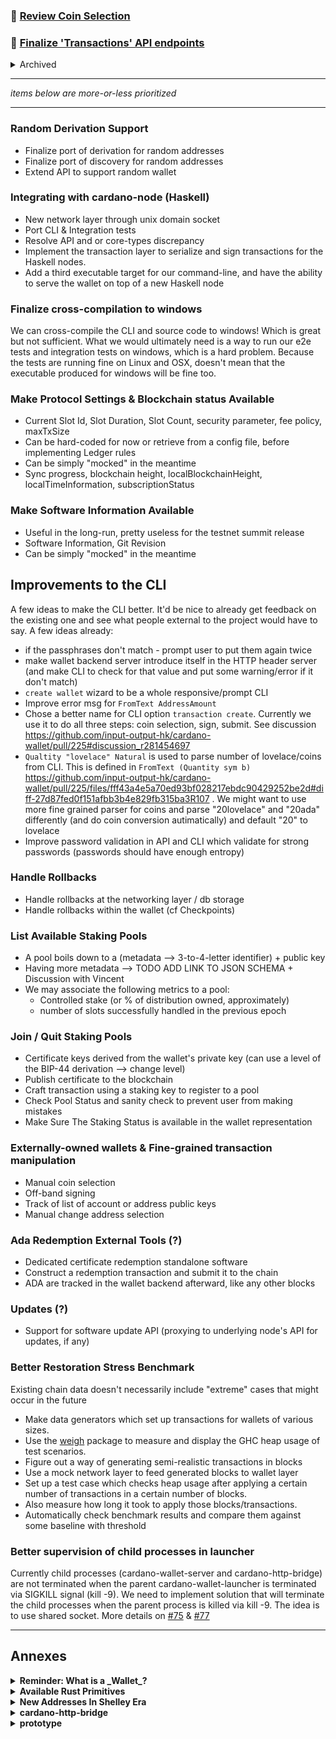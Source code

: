 ### :hammer: [Review Coin Selection](https://github.com/input-output-hk/cardano-wallet/milestone/18)

### :hammer: [Finalize 'Transactions' API endpoints](https://github.com/input-output-hk/cardano-wallet/milestone/19)

<details>
    <summary>Archived</summary>

### :heavy_check_mark: [Setup New `cardano-wallet` Repository & CI](https://github.com/input-output-hk/cardano-wallet/milestone/1)

### :heavy_check_mark: [Receive And Process Blocks (via `cardano-http-bridge`)](https://github.com/input-output-hk/cardano-wallet/milestone/2)

### :heavy_check_mark: [Basic Launcher](https://github.com/input-output-hk/cardano-wallet/milestone/3)

### :heavy_check_mark: [Support Wallet Creation](https://github.com/input-output-hk/cardano-wallet/milestone/4)

### :heavy_check_mark: [Wallet Layer Integration (against `cardano-http-bridge`)](https://github.com/input-output-hk/cardano-wallet/milestone/5)

### :heavy_check_mark: [Restore Historical Data](https://github.com/input-output-hk/cardano-wallet/milestone/7)

### :heavy_check_mark: [Benchmarking & Nightly Builds](https://github.com/input-output-hk/cardano-wallet/milestone/7)

### :heavy_check_mark: [Fee Calculation](https://github.com/input-output-hk/cardano-wallet/milestone/6)

### :heavy_check_mark: [Transaction creation, submission & Coin Selection](https://github.com/input-output-hk/cardano-wallet/milestone/6)

### :heavy_check_mark: [Initial Wallet Backend Server & Corresponding CLI](https://github.com/input-output-hk/cardano-wallet/milestone/7)

### :heavy_check_mark: [Integrate node.js IPC listener in the launcher](https://github.com/input-output-hk/cardano-wallet/milestone/8)

### :heavy_check_mark: [SQLite implementation for the database layer](https://github.com/input-output-hk/cardano-wallet/milestone/9)

### :heavy_check_mark: [List Addresses](https://github.com/input-output-hk/cardano-wallet/milestone/16)

### :heavy_check_mark: [Jörmungandr High-level integration](https://github.com/input-output-hk/cardano-wallet/milestone/10)

### :heavy_check_mark: [Jörmungandr Integration Testing](https://github.com/input-output-hk/cardano-wallet/milestone/15)

### :heavy_check_mark: [Logging](https://github.com/input-output-hk/cardano-wallet/milestone/14)
</details>

---

_items below are more-or-less prioritized_ 

---

### Random Derivation Support

- Finalize port of derivation for random addresses
- Finalize port of discovery for random addresses
- Extend API to support random wallet

### Integrating with cardano-node (Haskell)

- New network layer through unix domain socket
- Port CLI & Integration tests
- Resolve API and or core-types discrepancy 
- Implement the transaction layer to serialize and sign transactions for the Haskell nodes.
- Add a third executable target for our command-line, and have the ability to serve the wallet on top of a new Haskell node

### Finalize cross-compilation to windows

We can cross-compile the CLI and source code to windows! Which is great but not sufficient. What we would ultimately need is a way to run our e2e tests and integration tests on windows, which is a hard problem. Because the tests are running fine on Linux and OSX, doesn't mean that the executable produced for windows will be fine too.

### Make Protocol Settings & Blockchain status Available

- Current Slot Id, Slot Duration, Slot Count, security parameter, fee policy, maxTxSize
- Can be hard-coded for now or retrieve from a config file, before implementing Ledger rules
- Can be simply "mocked" in the meantime
- Sync progress, blockchain height, localBlockchainHeight, localTimeInformation, subscriptionStatus

### Make Software Information Available

- Useful in the long-run, pretty useless for the testnet summit release
- Software Information, Git Revision
- Can be simply "mocked" in the meantime

## Improvements to the CLI

A few ideas to make the CLI better. It'd be nice to already get feedback on the existing one and see what people external to the project would have to say. A few ideas already:

 - if the passphrases don't match - prompt user to put them again twice
 - make wallet backend server introduce itself in the HTTP header server (and make CLI to check for that value and put some warning/error if it don't match)
 - `create wallet` wizard to be a whole responsive/prompt CLI
 - Improve error msg for `FromText AddressAmount`
 - Chose a better name for CLI option `transaction create`. Currently we use it to do all three steps: coin selection, sign, submit. See discussion https://github.com/input-output-hk/cardano-wallet/pull/225#discussion_r281454697
 - `Qualtity "lovelace" Natural` is used to parse number of lovelace/coins from CLI. This is defined in `FromText (Quantity sym b)` https://github.com/input-output-hk/cardano-wallet/pull/225/files/fff43a4e5a70ed93bf028217ebdc90429252be2d#diff-27d87fed0f151afbb3b4e829fb315ba3R107 . We might want to use more fine grained parser for coins and parse "20lovelace" and "20ada" differently (and do coin conversion autimatically) and default "20" to lovelace
 - Improve password validation in API and CLI which validate for strong passwords (passwords should have enough entropy)

### Handle Rollbacks

- Handle rollbacks at the networking layer / db storage
- Handle rollbacks within the wallet (cf Checkpoints)

### List Available Staking Pools

- A pool boils down to a (metadata --> 3-to-4-letter identifier) + public key
- Having more metadata --> TODO ADD LINK TO JSON SCHEMA + Discussion with Vincent
- We may associate the following metrics to a pool:
    - Controlled stake (or % of distribution owned, approximately)
    - number of slots successfully handled in the previous epoch

### Join / Quit Staking Pools

- Certificate keys derived from the wallet's private key (can use a level of
  the BIP-44 derivation --> change level)
- Publish certificate to the blockchain
- Craft transaction using a staking key to register to a pool
- Check Pool Status and sanity check to prevent user from making mistakes
- Make Sure The Staking Status is available in the wallet representation

### Externally-owned wallets & Fine-grained transaction manipulation

- Manual coin selection
- Off-band signing
- Track of list of account or address public keys
- Manual change address selection

### Ada Redemption External Tools (?)

- Dedicated certificate redemption standalone software 
- Construct a redemption transaction and submit it to the chain
- ADA are tracked in the wallet backend afterward, like any other blocks

### Updates (?)

- Support for software update API (proxying to underlying node's API for updates, if any)

### Better Restoration Stress Benchmark

Existing chain data doesn't necessarily include "extreme" cases that might occur in the future

- Make data generators which set up transactions for wallets of various sizes.
- Use the [weigh](https://www.fpcomplete.com/blog/2016/05/weigh-package) package to measure and display the GHC heap usage of test scenarios.
- Figure out a way of generating semi-realistic transactions in blocks
- Use a mock network layer to feed generated blocks to wallet layer
- Set up a test case which checks heap usage after applying a certain number of transactions in a certain number of blocks.
- Also measure how long it took to apply those blocks/transactions.
- Automatically check benchmark results and compare them against some baseline with threshold


### Better supervision of child processes in launcher

Currently child processes (cardano-wallet-server and cardano-http-bridge) are
not terminated when the parent cardano-wallet-launcher is terminated via
SIGKILL signal (kill -9). We need to implement solution that will terminate the
child processes when the parent process is killed via kill -9. The idea is to
use shared socket. More details on [#75](https://github.com/input-output-hk/cardano-wallet/pull/75) 
& [#77](https://github.com/input-output-hk/cardano-wallet/pull/77)

---

## Annexes

<details>
  <summary><strong>Reminder: What is a _Wallet_?</strong></summary>

  Cardano Wallets are represented by a cryptographic master private key which
  allows deterministic and sequential derivation of child keys through
  cryptographic computations.

  The master private key can be derived from a list of mnemonic words (see
  [BIP-0039][BIP-0039]) and a password. New keys can be derived from the master
  key forming a hierarchical tree structure of related keys (see
  [BIP-0032][BIP-0032]). That tree structure is layered in various _paths_ with
  particular purpose (see [BIP-0044][BIP-0044]).

  To every key, one can associate a corresponding Cardano address. Consequently,
  keys can be used to verify whether an address _belongs_ to the wallet (as in,
  comes from a key that can be derived from the master key).
</details>

<details>
  <summary><strong>Available Rust Primitives</strong></summary>

  We could leverage some of the rust crypto primitives for a bunch of operation,
  using Haskell's FFI with C bindings. Here's a list of the available primitives
  in Rust:

  https://github.com/input-output-hk/rust-cardano/blob/master/cardano-c/cardano.h
</details>

<details>
  <summary><strong>New Addresses In Shelley Era</strong></summary>

  Rust nodes will already be using a new addresses format which Shelley will also
  use.  The specification for this address format is available here:

  https://github.com/input-output-hk/implementation-decisions/blob/master/text/0001-address.md
</details>

<details>
  <summary><strong>cardano-http-bridge</strong></summary>

  In the early phase, as an alternative to using a trusted Haskell node to
  retrieve blocks through the diffusion layer, we could rely on the existing Rust
  HTTP-Bridge which provides some useful API endpoints to efficiently retrieve
  blocks (and epochs) from a Cardano network or submit transactions to it:

  https://github.com/input-output-hk/cardano-http-bridge

  For example:

  - `GET /:network/block/:blockid`
  - `GET /:network/tip`
  - `POST: /:network/txs/signed`

  Later, when ready, we can switch over to use the Rust node API using a new
  block format. But it allows us for an easy testing in the early phase.
</details>

<details>
  <summary><strong>prototype</strong></summary>

  https://github.com/KtorZ/wallet-prototype
</details>
